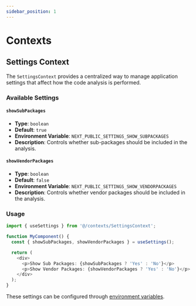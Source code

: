 ```yaml
---
sidebar_position: 1
---
```


# Contexts

## Settings Context

The `SettingsContext` provides a centralized way to manage application settings that affect how the code analysis is performed.

### Available Settings

#### `showSubPackages`

- **Type**: `boolean`
- **Default**: `true`
- **Environment Variable**: `NEXT_PUBLIC_SETTINGS_SHOW_SUBPACKAGES`
- **Description**: Controls whether sub-packages should be included in the analysis.

#### `showVendorPackages`

- **Type**: `boolean`
- **Default**: `false`
- **Environment Variable**: `NEXT_PUBLIC_SETTINGS_SHOW_VENDORPACKAGES`
- **Description**: Controls whether vendor packages should be included in the analysis.

### Usage

```typescript
import { useSettings } from '@/contexts/SettingsContext';

function MyComponent() {
  const { showSubPackages, showVendorPackages } = useSettings();

  return (
    <div>
      <p>Show Sub Packages: {showSubPackages ? 'Yes' : 'No'}</p>
      <p>Show Vendor Packages: {showVendorPackages ? 'Yes' : 'No'}</p>
    </div>
  );
}
```

These settings can be configured through [environment variables](../../environment.md).
